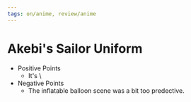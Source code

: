 ```yaml
---
tags: on/anime, review/anime
---
```

# Akebi's Sailor Uniform

- Positive Points
    - It's \
- Negative Points
    - The inflatable balloon scene was a bit too predective.
